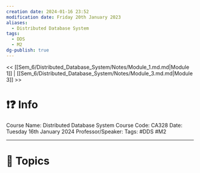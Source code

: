 ```yaml
---
creation date: 2024-01-16 23:52
modification date: Friday 20th January 2023
aliases:
  - Distributed Database System
tags:
  - DDS
  - M2
dg-publish: true
---
```


<< [[Sem_6/Distributed_Database_System/Notes/Module_1.md.md|Module 1]]  | [[Sem_6/Distributed_Database_System/Notes/Module_3.md.md|Module 3]] >>

# ❗❓ Info
Course Name: Distributed Database System
Course Code: CA328
Date: Tuesday 16th January 2024
Professor/Speaker: 
Tags: #DDS #M2

---
# 📃 Topics